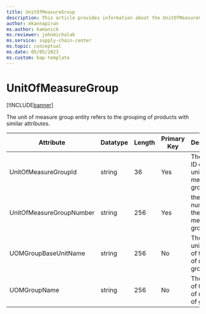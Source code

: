 ```yaml
---
title: UnitOfMeasureGroup
description: This article provides information about the UnitOfMeasureGroup entity.
author: mkannapiran
ms.author: kamanick
ms.reviewer: johnmichalak
ms.service: supply-chain-center
ms.topic: conceptual
ms.date: 05/05/2023
ms.custom: bap-template
---
```


# **UnitOfMeasureGroup**

[!INCLUDE[banner](../../includes/banner.md)]

The unit of measure group entity refers to the grouping of products with similar attributes.


|	Attribute	|	Datatype	|	Length	|	Primary Key	|	Description	|
|---------------|--------|------|----------|-----------|
|	UnitOfMeasureGroupId	|	string	|	36	|	Yes	|	The unique ID of the unit of measure group	|
|	UnitOfMeasureGroupNumber	|	string	|	256	|	Yes	|	the unique number of the unit of measure group	|
|	UOMGroupBaseUnitName	|	string	|	256	|	No	|	The base unit name of the unit of measure group	|
|	UOMGroupName	|	string	|	256	|	No	|	The name of the unit of measure of group	|

